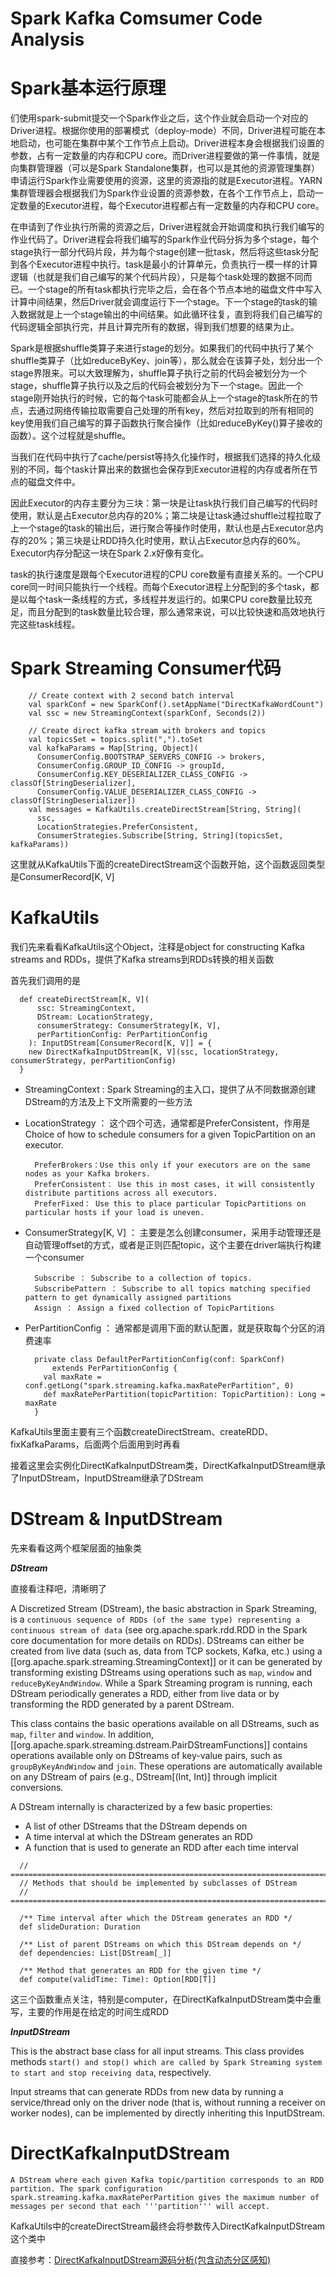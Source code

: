 # Spark Kafka Comsumer Code Analysis

# Spark基本运行原理

们使用spark-submit提交一个Spark作业之后，这个作业就会启动一个对应的Driver进程。根据你使用的部署模式（deploy-mode）不同，Driver进程可能在本地启动，也可能在集群中某个工作节点上启动。Driver进程本身会根据我们设置的参数，占有一定数量的内存和CPU core。而Driver进程要做的第一件事情，就是向集群管理器（可以是Spark Standalone集群，也可以是其他的资源管理集群）申请运行Spark作业需要使用的资源，这里的资源指的就是Executor进程。YARN集群管理器会根据我们为Spark作业设置的资源参数，在各个工作节点上，启动一定数量的Executor进程，每个Executor进程都占有一定数量的内存和CPU core。

在申请到了作业执行所需的资源之后，Driver进程就会开始调度和执行我们编写的作业代码了。Driver进程会将我们编写的Spark作业代码分拆为多个stage，每个stage执行一部分代码片段，并为每个stage创建一批task，然后将这些task分配到各个Executor进程中执行。task是最小的计算单元，负责执行一模一样的计算逻辑（也就是我们自己编写的某个代码片段），只是每个task处理的数据不同而已。一个stage的所有task都执行完毕之后，会在各个节点本地的磁盘文件中写入计算中间结果，然后Driver就会调度运行下一个stage。下一个stage的task的输入数据就是上一个stage输出的中间结果。如此循环往复，直到将我们自己编写的代码逻辑全部执行完，并且计算完所有的数据，得到我们想要的结果为止。

Spark是根据shuffle类算子来进行stage的划分。如果我们的代码中执行了某个shuffle类算子（比如reduceByKey、join等），那么就会在该算子处，划分出一个stage界限来。可以大致理解为，shuffle算子执行之前的代码会被划分为一个stage，shuffle算子执行以及之后的代码会被划分为下一个stage。因此一个stage刚开始执行的时候，它的每个task可能都会从上一个stage的task所在的节点，去通过网络传输拉取需要自己处理的所有key，然后对拉取到的所有相同的key使用我们自己编写的算子函数执行聚合操作（比如reduceByKey()算子接收的函数）。这个过程就是shuffle。

当我们在代码中执行了cache/persist等持久化操作时，根据我们选择的持久化级别的不同，每个task计算出来的数据也会保存到Executor进程的内存或者所在节点的磁盘文件中。

因此Executor的内存主要分为三块：第一块是让task执行我们自己编写的代码时使用，默认是占Executor总内存的20%；第二块是让task通过shuffle过程拉取了上一个stage的task的输出后，进行聚合等操作时使用，默认也是占Executor总内存的20%；第三块是让RDD持久化时使用，默认占Executor总内存的60%。Executor内存分配这一块在Spark 2.x好像有变化。

task的执行速度是跟每个Executor进程的CPU core数量有直接关系的。一个CPU core同一时间只能执行一个线程。而每个Executor进程上分配到的多个task，都是以每个task一条线程的方式，多线程并发运行的。如果CPU core数量比较充足，而且分配到的task数量比较合理，那么通常来说，可以比较快速和高效地执行完这些task线程。

# Spark Streaming Consumer代码

```
    // Create context with 2 second batch interval
    val sparkConf = new SparkConf().setAppName("DirectKafkaWordCount")
    val ssc = new StreamingContext(sparkConf, Seconds(2))

    // Create direct kafka stream with brokers and topics
    val topicsSet = topics.split(",").toSet
    val kafkaParams = Map[String, Object](
      ConsumerConfig.BOOTSTRAP_SERVERS_CONFIG -> brokers,
      ConsumerConfig.GROUP_ID_CONFIG -> groupId,
      ConsumerConfig.KEY_DESERIALIZER_CLASS_CONFIG -> classOf[StringDeserializer],
      ConsumerConfig.VALUE_DESERIALIZER_CLASS_CONFIG -> classOf[StringDeserializer])
    val messages = KafkaUtils.createDirectStream[String, String](
      ssc,
      LocationStrategies.PreferConsistent,
      ConsumerStrategies.Subscribe[String, String](topicsSet, kafkaParams))
```

这里就从KafkaUtils下面的createDirectStream这个函数开始，这个函数返回类型是ConsumerRecord[K, V]

# KafkaUtils

我们先来看看KafkaUtils这个Object，注释是object for constructing Kafka streams and RDDs，提供了Kafka streams到RDDs转换的相关函数

首先我们调用的是

```
  def createDirectStream[K, V](
      ssc: StreamingContext,
      DStream: LocationStrategy,
      consumerStrategy: ConsumerStrategy[K, V],
      perPartitionConfig: PerPartitionConfig
    ): InputDStream[ConsumerRecord[K, V]] = {
    new DirectKafkaInputDStream[K, V](ssc, locationStrategy, consumerStrategy, perPartitionConfig)
  }
```

* StreamingContext : Spark Streaming的主入口，提供了从不同数据源创建DStream的方法及上下文所需要的一些方法

* LocationStrategy ： 这个四个可选，通常都是PreferConsistent，作用是Choice of how to schedule consumers for a given TopicPartition on an executor.

        PreferBrokers：Use this only if your executors are on the same nodes as your Kafka brokers.
        PreferConsistent： Use this in most cases, it will consistently distribute partitions across all executors.
        PreferFixed： Use this to place particular TopicPartitions on particular hosts if your load is uneven.
    
* ConsumerStrategy[K, V] ： 主要是怎么创建consumer，采用手动管理还是自动管理offset的方式，或者是正则匹配topic，这个主要在driver端执行构建一个consumer

        Subscribe ： Subscribe to a collection of topics.
        SubscribePattern ： Subscribe to all topics matching specified pattern to get dynamically assigned partitions
        Assign ： Assign a fixed collection of TopicPartitions
    
* PerPartitionConfig ： 通常都是调用下面的默认配置，就是获取每个分区的消费速率

        private class DefaultPerPartitionConfig(conf: SparkConf)
            extends PerPartitionConfig {
          val maxRate = conf.getLong("spark.streaming.kafka.maxRatePerPartition", 0)
          def maxRatePerPartition(topicPartition: TopicPartition): Long = maxRate
        }

KafkaUtils里面主要有三个函数createDirectStream、createRDD、fixKafkaParams，后面两个后面用到时再看

接着这里会实例化DirectKafkaInputDStream类，DirectKafkaInputDStream继承了InputDStream，InputDStream继承了DStream

# DStream & InputDStream

先来看看这两个框架层面的抽象类

***DStream***

直接看注释吧，清晰明了

A Discretized Stream (DStream), the basic abstraction in Spark Streaming, is a `continuous
sequence of RDDs (of the same type) representing a continuous stream of data` (see
org.apache.spark.rdd.RDD in the Spark core documentation for more details on RDDs).
DStreams can either be created from live data (such as, data from TCP sockets, Kafka,
etc.) using a [[org.apache.spark.streaming.StreamingContext]] or it can be generated by
transforming existing DStreams using operations such as `map`,
`window` and `reduceByKeyAndWindow`. While a Spark Streaming program is running, each DStream
periodically generates a RDD, either from live data or by transforming the RDD generated by a
parent DStream.

This class contains the basic operations available on all DStreams, such as `map`, `filter` and
`window`. In addition, [[org.apache.spark.streaming.dstream.PairDStreamFunctions]] contains
operations available only on DStreams of key-value pairs, such as `groupByKeyAndWindow` and
`join`. These operations are automatically available on any DStream of pairs
(e.g., DStream[(Int, Int)] through implicit conversions.

A DStream internally is characterized by a few basic properties:
 - A list of other DStreams that the DStream depends on
 - A time interval at which the DStream generates an RDD
 - A function that is used to generate an RDD after each time interval

```
  // =======================================================================
  // Methods that should be implemented by subclasses of DStream
  // =======================================================================

  /** Time interval after which the DStream generates an RDD */
  def slideDuration: Duration

  /** List of parent DStreams on which this DStream depends on */
  def dependencies: List[DStream[_]]

  /** Method that generates an RDD for the given time */
  def compute(validTime: Time): Option[RDD[T]]
```

这三个函数重点关注，特别是computer，在DirectKafkaInputDStream类中会重写，主要的作用是在给定的时间生成RDD

***InputDStream***

This is the abstract base class for all input streams. This class provides methods
`start() and stop() which are called by Spark Streaming system to start and stop
receiving data`, respectively.

Input streams that can generate RDDs from new data by running a service/thread only on
the driver node (that is, without running a receiver on worker nodes), can be
implemented by directly inheriting this InputDStream.

# DirectKafkaInputDStream

```
A DStream where each given Kafka topic/partition corresponds to an RDD partition. The spark configuration spark.streaming.kafka.maxRatePerPartition gives the maximum number of messages per second that each '''partition''' will accept.
```

KafkaUtils中的createDirectStream最终会将参数传入DirectKafkaInputDStream这个类中

直接参考：[DirectKafkaInputDStream源码分析(包含动态分区感知)](https://blog.csdn.net/qq_36421826/article/details/81660915)
